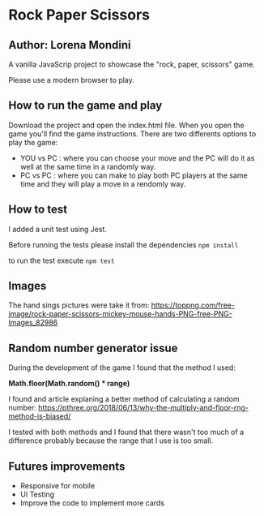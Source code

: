 # Rock Paper Scissors
## Author: Lorena Mondini
A vanilla JavaScrip project to showcase the "rock, paper, scissors" game. 

Please use a modern browser to play.

## How to run the game and play
Download the project and open the index.html file. When you open the game you'll find the game instructions.
There are two differents options to play the game: 
- YOU vs PC : where you can choose your move and the PC will do it as well at the same time in a randomly way.
- PC vs PC : where you can make to play both PC players at the same time and they will play a move in a rendomly way.

## How to test

I added a unit test using Jest.

Before running the tests please install the dependencies
```npm install```

to run the test execute ```npm test```



## Images
The hand sings pictures were take it from: 
https://toppng.com/free-image/rock-paper-scissors-mickey-mouse-hands-PNG-free-PNG-Images_82986

## Random number generator issue

During the development of the game I found that the method I used: 

**Math.floor(Math.random() * range)**

I found and article explaning a better method of calculating a random number:
https://pthree.org/2018/06/13/why-the-multiply-and-floor-rng-method-is-biased/

I tested with both methods and I found that there wasn't too much of a difference probably because the range that I use is too small.

## Futures improvements
- Responsive for mobile
- UI Testing 
- Improve the code to implement more cards